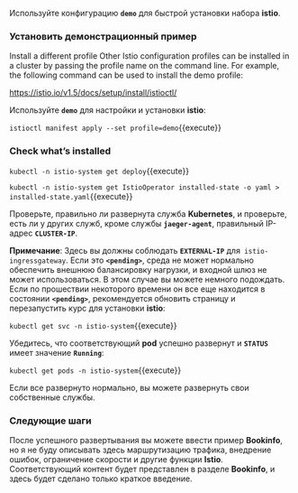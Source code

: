 
Используйте конфигурацию **`demo`** для быстрой установки набора **istio**.

### Установить демонстрационный пример

Install a different profile
Other Istio configuration profiles can be installed in a cluster by passing the profile name on the command line. For example, the following command can be used to install the demo profile:

https://istio.io/v1.5/docs/setup/install/istioctl/

Используйте **`demo`** для настройки и установки **istio**:

`istioctl manifest apply --set profile=demo`{{execute}}


### Check what’s installed

`kubectl -n istio-system get deploy`{{execute}}

`kubectl -n istio-system get IstioOperator installed-state -o yaml > installed-state.yaml`{{execute}}

Проверьте, правильно ли развернута служба **Kubernetes**, и проверьте, есть ли у других служб, кроме службы **`jaeger-agent`**, правильный IP-адрес **`CLUSTER-IP`**.


**Примечание**: Здесь вы должны соблюдать **`EXTERNAL-IP`** для` istio-ingressgateway`. Если это **`<pending>`**, среда не может нормально обеспечить внешнюю балансировку нагрузки, и входной шлюз не может использоваться. В этом случае вы можете немного подождать. Если по прошествии некоторого времени он все еще находится в состоянии **`<pending>`**, рекомендуется обновить страницу и перезапустить курс для установки **istio**:

`kubectl get svc -n istio-system`{{execute}}

Убедитесь, что соответствующий **pod** успешно развернут и **`STATUS`** имеет значение **`Running`**:

`kubectl get pods -n istio-system`{{execute}}

Если все развернуто нормально, вы можете развернуть свои собственные службы.

### Следующие шаги

После успешного развертывания вы можете ввести пример **Bookinfo**, но я не буду описывать здесь маршрутизацию трафика, внедрение ошибок, ограничение скорости и другие функции **Istio**. Соответствующий контент будет представлен в разделе **Bookinfo**, и здесь будет сделано только краткое введение.

